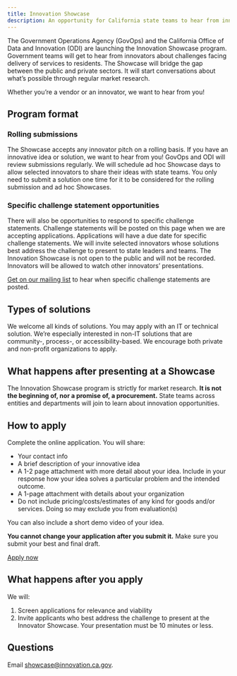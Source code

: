 ```yaml
---
title: Innovation Showcase
description: An opportunity for California state teams to hear from innovators about challenges facing delivery of services to residents.
---
```


<p class="text-lead">The Government Operations Agency (GovOps) and the California Office of Data and Innovation (ODI) are launching the Innovation Showcase program. Government teams will get to hear from innovators about challenges facing delivery of services to residents. The Showcase will bridge the gap between the public and private sectors. It will start conversations about what’s possible through regular market research.</p>

Whether you’re a vendor or an innovator, we want to hear from you!

## Program format

### Rolling submissions

The Showcase accepts any innovator pitch on a rolling basis. If you have an innovative idea or solution, we want to hear from you! GovOps and ODI will review submissions regularly. We will schedule ad hoc Showcase days to allow selected innovators to share their ideas with state teams. You only need to submit a solution one time for it to be considered for the rolling submission and ad hoc Showcases.

### Specific challenge statement opportunities

There will also be opportunities to respond to specific challenge statements. Challenge statements will be posted on this page when we are accepting applications. Applications will have a due date for specific challenge statements. We will invite selected innovators whose solutions best address the challenge to present to state leaders and teams. The Innovation Showcase is not open to the public and will not be recorded. Innovators will be allowed to watch other innovators’ presentations. 

[Get on our mailing list](https://mailchi.mp/f26824ae1ec5/innovation-showcase-interest-form) to hear when specific challenge statements are posted.

## Types of solutions

We welcome all kinds of solutions. You may apply with an IT or technical solution. We’re especially interested in non-IT solutions that are community-, process-, or accessibility-based. We encourage both private and non-profit organizations to apply.

## What happens after presenting at a Showcase

The Innovation Showcase program is strictly for market research. **It is not the beginning of, nor a promise of, a procurement.** State teams across entities and departments will join to learn about innovation opportunities.

## How to apply

Complete the online application. You will share:

* Your contact info
* A brief description of your innovative idea
* A 1-2 page attachment with more detail about your idea. Include in your response how your idea solves a particular problem and the intended outcome.
* A 1-page attachment with details about your organization
* Do not include pricing/costs/estimates of any kind for goods and/or services. Doing so may exclude you from evaluation(s)

You can also include a short demo video of your idea.

**You cannot change your application after you submit it.** Make sure you submit your best and final draft.
<div id="isa-cta">
 <a class="btn-primary featured-btn external-link" href="https://airtable.com/appcy9MspSTfFx0xl/pagaEbNCkJbrQKMD1/form" target="_blank"><span>Apply now</span></a>

 ## What happens after you apply

We will:

1. Screen applications for relevance and viability
2. Invite applicants who best address the challenge to present at the Innovator Showcase. Your presentation must be 10 minutes or less.

## Questions

Email showcase@innovation.ca.gov.
